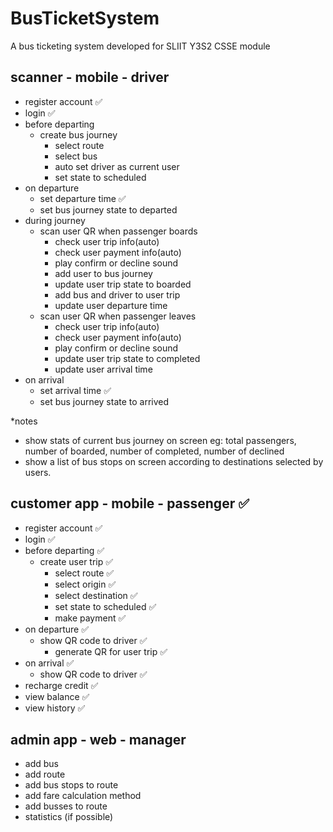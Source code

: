 # BusTicketSystem

A bus ticketing system developed for SLIIT Y3S2 CSSE module

## scanner - mobile - driver

-   register account ✅
-   login ✅
-   before departing
    -   create bus journey
        -   select route
        -   select bus
        -   auto set driver as current user
        -   set state to scheduled
-   on departure
    -   set departure time ✅
    -   set bus journey state to departed
-   during journey
    -   scan user QR when passenger boards
        -   check user trip info(auto)
        -   check user payment info(auto)
        -   play confirm or decline sound
        -   add user to bus journey
        -   update user trip state to boarded
        -   add bus and driver to user trip
        -   update user departure time
    -   scan user QR when passenger leaves
        -   check user trip info(auto)
        -   check user payment info(auto)
        -   play confirm or decline sound
        -   update user trip state to completed
        -   update user arrival time
-   on arrival
    -   set arrival time ✅
    -   set bus journey state to arrived

\*notes

-   show stats of current bus journey on screen
    eg: total passengers, number of boarded, number of completed, number of declined
-   show a list of bus stops on screen according to destinations selected by users.

## customer app - mobile - passenger ✅

-   register account ✅
-   login ✅
-   before departing ✅
    -   create user trip ✅
        -   select route ✅
        -   select origin ✅
        -   select destination ✅
        -   set state to scheduled ✅
        -   make payment ✅
-   on departure ✅
    -   show QR code to driver ✅
        -   generate QR for user trip ✅
-   on arrival ✅
    -   show QR code to driver ✅
-   recharge credit ✅
-   view balance ✅
-   view history ✅

## admin app - web - manager

-   add bus
-   add route
-   add bus stops to route
-   add fare calculation method
-   add busses to route
-   statistics (if possible)
